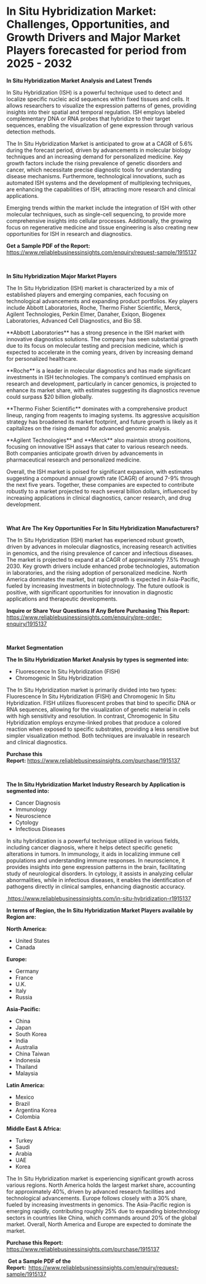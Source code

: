 <p><h1>In Situ Hybridization Market: Challenges, Opportunities, and Growth Drivers and Major Market Players forecasted for period from 2025 - 2032</h1></p><p><strong>In Situ Hybridization Market Analysis and Latest Trends</strong></p>
<p><p>In Situ Hybridization (ISH) is a powerful technique used to detect and localize specific nucleic acid sequences within fixed tissues and cells. It allows researchers to visualize the expression patterns of genes, providing insights into their spatial and temporal regulation. ISH employs labeled complementary DNA or RNA probes that hybridize to their target sequences, enabling the visualization of gene expression through various detection methods.</p><p>The In Situ Hybridization Market is anticipated to grow at a CAGR of 5.6% during the forecast period, driven by advancements in molecular biology techniques and an increasing demand for personalized medicine. Key growth factors include the rising prevalence of genetic disorders and cancer, which necessitate precise diagnostic tools for understanding disease mechanisms. Furthermore, technological innovations, such as automated ISH systems and the development of multiplexing techniques, are enhancing the capabilities of ISH, attracting more research and clinical applications.</p><p>Emerging trends within the market include the integration of ISH with other molecular techniques, such as single-cell sequencing, to provide more comprehensive insights into cellular processes. Additionally, the growing focus on regenerative medicine and tissue engineering is also creating new opportunities for ISH in research and diagnostics.</p></p>
<p><strong>Get a Sample PDF of the Report:&nbsp;</strong> <a href="https://www.reliablebusinessinsights.com/enquiry/request-sample/1915137?utm_campaign=3083&utm_medium=2&utm_source=Github&utm_content=ia&utm_term=13042025&utm_id=in-situ-hybridization">https://www.reliablebusinessinsights.com/enquiry/request-sample/1915137</a></p>
<p>&nbsp;</p>
<p><strong>In Situ Hybridization Major Market Players</strong></p>
<p><p>The In Situ Hybridization (ISH) market is characterized by a mix of established players and emerging companies, each focusing on technological advancements and expanding product portfolios. Key players include Abbott Laboratories, Roche, Thermo Fisher Scientific, Merck, Agilent Technologies, Perkin Elmer, Danaher, Exiqon, Biogenex Laboratories, Advanced Cell Diagnostics, and Bio SB.</p><p>**Abbott Laboratories** has a strong presence in the ISH market with innovative diagnostics solutions. The company has seen substantial growth due to its focus on molecular testing and precision medicine, which is expected to accelerate in the coming years, driven by increasing demand for personalized healthcare.</p><p>**Roche** is a leader in molecular diagnostics and has made significant investments in ISH technologies. The company’s continued emphasis on research and development, particularly in cancer genomics, is projected to enhance its market share, with estimates suggesting its diagnostics revenue could surpass $20 billion globally.</p><p>**Thermo Fisher Scientific** dominates with a comprehensive product lineup, ranging from reagents to imaging systems. Its aggressive acquisition strategy has broadened its market footprint, and future growth is likely as it capitalizes on the rising demand for advanced genomic analysis.</p><p>**Agilent Technologies** and **Merck** also maintain strong positions, focusing on innovative ISH assays that cater to various research needs. Both companies anticipate growth driven by advancements in pharmaceutical research and personalized medicine.</p><p>Overall, the ISH market is poised for significant expansion, with estimates suggesting a compound annual growth rate (CAGR) of around 7-9% through the next five years. Together, these companies are expected to contribute robustly to a market projected to reach several billion dollars, influenced by increasing applications in clinical diagnostics, cancer research, and drug development.</p></p>
<p>&nbsp;</p>
<p><strong>What Are The Key Opportunities For In Situ Hybridization Manufacturers?</strong></p>
<p><p>The In Situ Hybridization (ISH) market has experienced robust growth, driven by advances in molecular diagnostics, increasing research activities in genomics, and the rising prevalence of cancer and infectious diseases. The market is projected to expand at a CAGR of approximately 7.5% through 2030. Key growth drivers include enhanced probe technologies, automation in laboratories, and the rising adoption of personalized medicine. North America dominates the market, but rapid growth is expected in Asia-Pacific, fueled by increasing investments in biotechnology. The future outlook is positive, with significant opportunities for innovation in diagnostic applications and therapeutic developments.</p></p>
<p><strong>Inquire or Share Your Questions If Any Before Purchasing This Report:</strong> <a href="https://www.reliablebusinessinsights.com/enquiry/pre-order-enquiry/1915137?utm_campaign=3083&utm_medium=2&utm_source=Github&utm_content=ia&utm_term=13042025&utm_id=in-situ-hybridization">https://www.reliablebusinessinsights.com/enquiry/pre-order-enquiry/1915137</a></p>
<p>&nbsp;</p>
<p><strong>Market Segmentation</strong></p>
<p><strong>The In Situ Hybridization Market Analysis by types is segmented into:</strong></p>
<p><ul><li>Fluorescence In Situ Hybridization (FISH)</li><li>Chromogenic In Situ Hybridization</li></ul></p>
<p><p>The In Situ Hybridization market is primarily divided into two types: Fluorescence In Situ Hybridization (FISH) and Chromogenic In Situ Hybridization. FISH utilizes fluorescent probes that bind to specific DNA or RNA sequences, allowing for the visualization of genetic material in cells with high sensitivity and resolution. In contrast, Chromogenic In Situ Hybridization employs enzyme-linked probes that produce a colored reaction when exposed to specific substrates, providing a less sensitive but simpler visualization method. Both techniques are invaluable in research and clinical diagnostics.</p></p>
<p><strong>Purchase this Report:&nbsp;</strong><a href="https://www.reliablebusinessinsights.com/purchase/1915137?utm_campaign=3083&utm_medium=2&utm_source=Github&utm_content=ia&utm_term=13042025&utm_id=in-situ-hybridization">https://www.reliablebusinessinsights.com/purchase/1915137</a></p>
<p>&nbsp;</p>
<p><strong>The In Situ Hybridization Market Industry Research by Application is segmented into:</strong></p>
<p><ul><li>Cancer Diagnosis</li><li>Immunology</li><li>Neuroscience</li><li>Cytology</li><li>Infectious Diseases</li></ul></p>
<p><p>In situ hybridization is a powerful technique utilized in various fields, including cancer diagnosis, where it helps detect specific genetic alterations in tumors. In immunology, it aids in localizing immune cell populations and understanding immune responses. In neuroscience, it provides insights into gene expression patterns in the brain, facilitating study of neurological disorders. In cytology, it assists in analyzing cellular abnormalities, while in infectious diseases, it enables the identification of pathogens directly in clinical samples, enhancing diagnostic accuracy.</p></p>
<p><a href="https://www.reliablebusinessinsights.com/in-situ-hybridization-r1915137?utm_campaign=3083&utm_medium=2&utm_source=Github&utm_content=ia&utm_term=13042025&utm_id=in-situ-hybridization">&nbsp;https://www.reliablebusinessinsights.com/in-situ-hybridization-r1915137</a></p>
<p><strong>In terms of Region, the In Situ Hybridization Market Players available by Region are:</strong></p>
<p>
    <p> <strong> North America: </strong>
        <ul>
            <li>United States</li>
            <li>Canada</li>
        </ul>
        </p> 
    <p> <strong> Europe: </strong>
        <ul>
            <li>Germany</li>
            <li>France</li>
            <li>U.K.</li>
            <li>Italy</li>
            <li>Russia</li>
        </ul>
        </p> 
    <p> <strong> Asia-Pacific: </strong>
        <ul>
            <li>China</li>
            <li>Japan</li>
            <li>South Korea</li>
            <li>India</li>
            <li>Australia</li>
            <li>China Taiwan</li>
            <li>Indonesia</li>
            <li>Thailand</li>
            <li>Malaysia</li>
        </ul>
        </p> 
    <p> <strong> Latin America: </strong>
        <ul>
            <li>Mexico</li>
            <li>Brazil</li>
            <li>Argentina Korea</li>
            <li>Colombia</li>
        </ul>
        </p> 
    <p> <strong> Middle East & Africa: </strong>
        <ul>
            <li>Turkey</li>
            <li>Saudi</li>
            <li>Arabia</li>
            <li>UAE</li>
            <li>Korea</li>
        </ul>
    </p>
    </p>
<p><p>The In Situ Hybridization market is experiencing significant growth across various regions. North America holds the largest market share, accounting for approximately 40%, driven by advanced research facilities and technological advancements. Europe follows closely with a 30% share, fueled by increasing investments in genomics. The Asia-Pacific region is emerging rapidly, contributing roughly 25% due to expanding biotechnology sectors in countries like China, which commands around 20% of the global market. Overall, North America and Europe are expected to dominate the market.</p></p>
<p><strong>Purchase this Report: </strong><a href="https://www.reliablebusinessinsights.com/purchase/1915137?utm_campaign=3083&utm_medium=2&utm_source=Github&utm_content=ia&utm_term=13042025&utm_id=in-situ-hybridization">https://www.reliablebusinessinsights.com/purchase/1915137</a></p>
<p>&nbsp;<strong>Get a Sample PDF of the Report:&nbsp;&nbsp;</strong><a href="https://www.reliablebusinessinsights.com/enquiry/request-sample/1915137?utm_campaign=3083&utm_medium=2&utm_source=Github&utm_content=ia&utm_term=13042025&utm_id=in-situ-hybridization">https://www.reliablebusinessinsights.com/enquiry/request-sample/1915137</a></p>
<p><strong></strong></p>
<p><p></p><p></p><p></p></p>